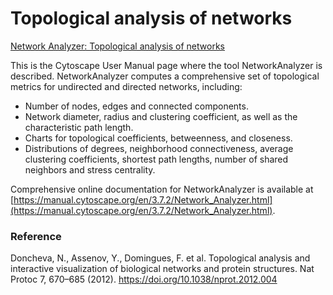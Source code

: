 # Topological analysis of networks

[Network Analyzer: Topological analysis of networks](https://manual.cytoscape.org/en/3.10.1/Network_Analyzer.html)

This is the Cytoscape User Manual page where the tool NetworkAnalyzer is described. NetworkAnalyzer computes a comprehensive set of topological metrics for undirected and directed networks, including:

- Number of nodes, edges and connected components.
- Network diameter, radius and clustering coefficient, as well as the characteristic path length.
- Charts for topological coefficients, betweenness, and closeness.
- Distributions of degrees, neighborhood connectiveness, average clustering coefficients, shortest path lengths, number of shared neighbors and stress centrality.

Comprehensive online documentation for NetworkAnalyzer is available at [https://manual.cytoscape.org/en/3.7.2/Network_Analyzer.html](https://manual.cytoscape.org/en/3.7.2/Network_Analyzer.html).

### Reference
Doncheva, N., Assenov, Y., Domingues, F. et al. Topological analysis and interactive visualization of biological networks and protein structures. Nat Protoc 7, 670–685 (2012). https://doi.org/10.1038/nprot.2012.004




